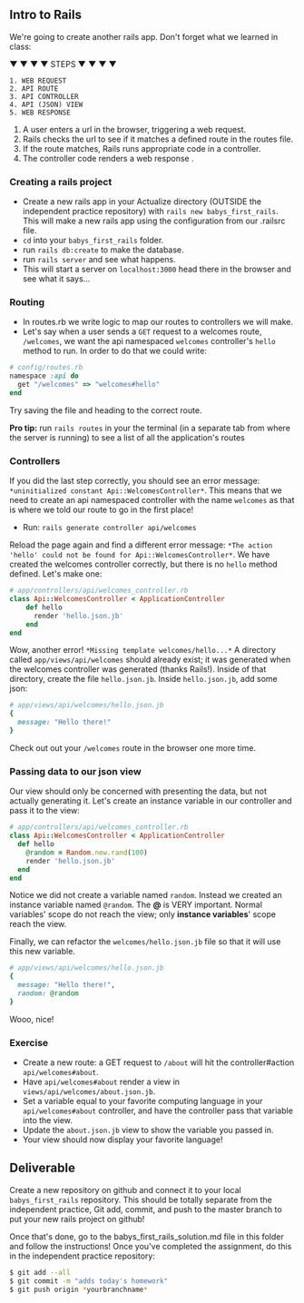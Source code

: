 ## Intro to Rails

We're going to create another rails app. Don't forget what we learned in class: 

▼ ▼ ▼ ▼ STEPS ▼ ▼ ▼ ▼
```
1. WEB REQUEST
2. API ROUTE
3. API CONTROLLER
4. API (JSON) VIEW
5. WEB RESPONSE
```

1. A user enters a url in the browser, triggering a web request.
2. Rails checks the url to see if it matches a defined route in the routes file.
3. If the route matches, Rails runs appropriate code in a controller.
4. The controller code renders a web response .

### Creating a rails project

- Create a new rails app in your Actualize directory (OUTSIDE the independent practice repository) with `rails new babys_first_rails`. This will make a new rails app using the configuration from our .railsrc file.
- `cd` into your `babys_first_rails` folder.
- run `rails db:create` to make the database.
- run `rails server` and see what happens.
- This will start a server on `localhost:3000` head there in the browser and see what it says...

### Routing 

- In routes.rb we write logic to map our routes to controllers we will make.
- Let's say when a user sends a `GET` request to a welcomes route, `/welcomes`, we want the api namespaced `welcomes` controller's `hello` method to run. In order to do that we could write:

```ruby
# config/routes.rb
namespace :api do
  get "/welcomes" => "welcomes#hello"
end
```
Try saving the file and heading to the correct route. 

**Pro tip:** run `rails routes` in your the terminal (in a separate tab from where the server is running) to see a list of all the application's routes

### Controllers

If you did the last step correctly, you should see an error message: `*uninitialized constant Api::WelcomesController*`. This means that we need to create an api namespaced controller with the name `welcomes` as that is where we told our route to go in the first place!

- Run: `rails generate controller api/welcomes`

Reload the page again and find a different error message: `*The action 'hello' could not be found for Api::WelcomesController*`. We have created the welcomes controller correctly, but there is no `hello` method defined. Let's make one:

```ruby 
# app/controllers/api/welcomes_controller.rb
class Api::WelcomesController < ApplicationController
    def hello
      render 'hello.json.jb'
    end
end
```

Wow, another error! `*Missing template welcomes/hello...*` A directory called `app/views/api/welcomes` should already exist; it was generated when the welcomes controller was generated (thanks Rails!). Inside of that directory, create the file `hello.json.jb`. Inside `hello.json.jb`, add some json:

```ruby
# app/views/api/welcomes/hello.json.jb
{
  message: "Hello there!"
}
```

Check out out your `/welcomes` route in the browser one more time.

### Passing data to our json view

Our view should only be concerned with presenting the data, but not actually generating it. Let's create an instance variable in our controller and pass it to the view:

```ruby
# app/controllers/api/welcomes_controller.rb
class Api::WelcomesController < ApplicationController
  def hello
    @random = Random.new.rand(100)
    render 'hello.json.jb'
  end
end
```

Notice we did not create a variable named `random`. Instead we created an instance variable named `@random`. The **@** is VERY important. Normal variables' scope do not reach the view; only **instance variables**' scope reach the view.

Finally, we can refactor the `welcomes/hello.json.jb` file so that it will use this new variable.

```ruby
# app/views/api/welcomes/hello.json.jb
{
  message: "Hello there!",
  random: @random
}
```
Wooo, nice!

### Exercise

* Create a new route: a GET request to `/about` will hit the controller#action `api/welcomes#about`.
* Have `api/welcomes#about` render a view in `views/api/welcomes/about.json.jb`.
* Set a variable equal to your favorite computing language in your `api/welcomes#about` controller, and have the controller pass that variable into the view.  
* Update the `about.json.jb` view to show the variable you passed in.
* Your view should now display your favorite language!

## Deliverable

Create a new repository on github and connect it to your local `babys_first_rails` repository. This should be totally separate from the independent practice, Git add, commit, and push to the master branch to put your new rails project on github! 

Once that's done, go to the babys_first_rails_solution.md file in this folder and follow the instructions! Once you've completed the assignment, do this in the independent practice repository:

```bash
$ git add --all
$ git commit -m "adds today's homework"
$ git push origin *yourbranchname*
```
